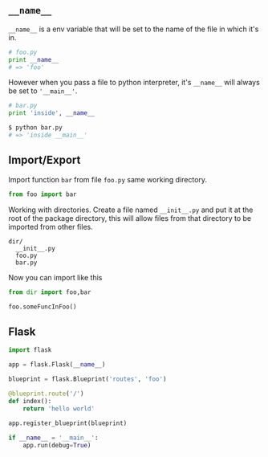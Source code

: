 ## `__name__`

`__name__` is a env variable that will be set to the name of the file in which it's in.

```py
# foo.py
print __name__
# => 'foo'
```

However when you pass a file to python interpreter, it's `__name__` will always be set to `'__main__'`.

```py
# bar.py
print 'inside', __name__
```

```sh
$ python bar.py
# => 'inside __main__'
```

## Import/Export

Import function `bar` from file `foo.py` same working directory.

```py
from foo import bar
```

Working with directories. Create a file named `__init__.py` and put it at the root of the package directory, this will allow files from that directory to be imported from other files.

```
dir/
  __init__.py
  foo.py
  bar.py
```

Now you can import like this

```py
from dir import foo,bar

foo.someFuncInFoo()
```

## Flask

```py
import flask

app = flask.Flask(__name__)

blueprint = flask.Blueprint('routes', 'foo')

@blueprint.route('/')
def index():
	return 'hello world'
	
app.register_blueprint(blueprint)

if __name__ = '__main__':
	app.run(debug=True)
```